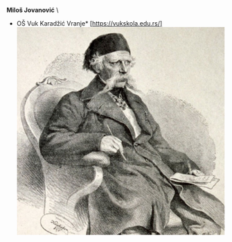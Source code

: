 **Miloš Jovanović** \
* OŠ Vuk Karadžić Vranje\*
  [https://vukskola.edu.rs/]
![Moja slika](https://raw.githubusercontent.com/milosjovanovicc/Obuka/main/slika.png)
